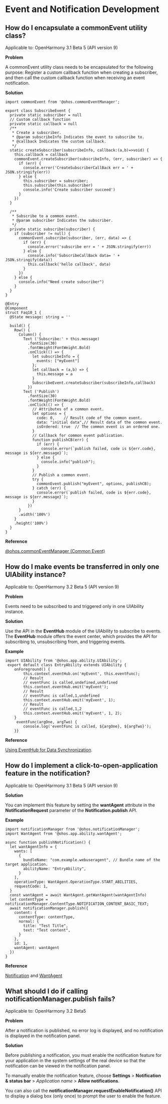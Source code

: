 # Event and Notification Development

## How do I encapsulate a commonEvent utility class?

Applicable to: OpenHarmony 3.1 Beta 5 (API version 9)

**Problem**

A commonEvent utility class needs to be encapsulated for the following purpose: Register a custom callback function when creating a subscriber, and then call the custom callback function when receiving an event notification.

**Solution**

```
import commonEvent from '@ohos.commonEventManager';

export class SubscribeEvent {
  private static subscriber = null
  // Custom callback function
  private static callback = null
  /**
   * Create a subscriber.
   * @param subscribeInfo Indicates the event to subscribe to.
   * @callback Indicates the custom callback.
   */
  static createSubscriber(subscribeInfo, callback:(a,b)=>void) {
    this.callback = callback
    commonEvent.createSubscriber(subscribeInfo, (err, subscriber) => {
      if (err) {
        console.error('CreateSubscriberCallBack err = ' + JSON.stringify(err))
      } else {
        this.subscriber = subscriber;
        this.subscribe(this.subscriber)
        console.info('Create subscriber succeed')
      }
    })
  }

  /**
   * Subscribe to a common event.
   * @param subscriber Indicates the subscriber.
   */
  private static subscribe(subscriber) {
    if (subscriber != null) {
      commonEvent.subscribe(subscriber, (err, data) => {
        if (err) {
          console.error('subscribe err = ' + JSON.stringify(err))
        } else {
          console.info('SubscribeCallBack data= ' + JSON.stringify(data))
          this.callback('hello callback', data)
        }
      })
    } else {
      console.info("Need create subscriber")
    }
  }
}

@Entry
@Component
struct Faq10_1 {
  @State message: string = ''

  build() {
    Row() {
      Column() {
        Text ('Subscribe:' + this.message)
          .fontSize(30)
          .fontWeight(FontWeight.Bold)
          .onClick(() => {
            let subscribeInfo = {
              events: ["myEvent"]
            };
            let callback = (a,b) => {
              this.message = a
            }
            SubscribeEvent.createSubscriber(subscribeInfo,callback)
          })
        Text ('Publish')
          .fontSize(30)
          .fontWeight(FontWeight.Bold)
          .onClick(() => {
            // Attributes of a common event.
            let options = {
              code: 0,    // Result code of the common event.
              data: "initial data",// Result data of the common event.
              isOrdered: true  // The common event is an ordered one.
            }
            // Callback for common event publication.
            function publishCB(err) {
              if (err) {
                console.error(`publish failed, code is ${err.code}, message is ${err.message}`);
              } else {
                console.info("publish");
              }
            }
            // Publish a common event.
            try {
              commonEvent.publish("myEvent", options, publishCB);
            } catch (err) {
              console.error(`publish failed, code is ${err.code}, message is ${err.message}`);
            }
          })
      }
      .width('100%')
    }
    .height('100%')
  }
}
```

**Reference**

[@ohos.commonEventManager (Common Event)](../reference/apis/js-apis-commonEventManager.md)

## How do I make events be transferred in only one UIAbility instance?

Applicable to: OpenHarmony 3.2 Beta 5 (API version 9)

**Problem**

Events need to be subscribed to and triggered only in one UIAbility instance.

**Solution**

Use the API in the **EventHub** module of the UIAbility to subscribe to events. The **EventHub** module offers the event center, which provides the API for subscribing to, unsubscribing from, and triggering events.

**Example**

```
import UIAbility from '@ohos.app.ability.UIAbility';
 export default class EntryAbility extends UIAbility {
    onForeground() {
        this.context.eventHub.on('myEvent', this.eventFunc);
        // Result
        // eventFunc is called,undefined,undefined
        this.context.eventHub.emit('myEvent');
        // Result
        // eventFunc is called,1,undefined
        this.context.eventHub.emit('myEvent', 1);
        // Result
        // eventFunc is called,1,2
        this.context.eventHub.emit('myEvent', 1, 2);
    }
     eventFunc(argOne, argTwo) {
        console.log('eventFunc is called, ${argOne}, ${argTwo}');
    }}
```

**Reference**

[Using EventHub for Data Synchronization](../application-models/uiability-data-sync-with-ui.md#using-eventhub-for-data-synchronization).

## How do I implement a click-to-open-application feature in the notification?

Applicable to: OpenHarmony 3.1 Beta 5 (API version 9)

**Solution**

You can implement this feature by setting the **wantAgent** attribute in the **NotificationRequest** parameter of the **Notification.publish** API.

**Example**

```
import notificationManager from '@ohos.notificationManager';
import WantAgent from '@ohos.app.ability.wantAgent';

async function publishNotification() {
  let wantAgentInfo = {
    wants: [
      {
        bundleName: "com.example.webuseragent", // Bundle name of the target application.
        abilityName: "EntryAbility",
      }
    ],
    operationType: WantAgent.OperationType.START_ABILITIES,
    requestCode: 1,
  }
  const wantAgent = await WantAgent.getWantAgent(wantAgentInfo)
  let contentType = notificationManager.ContentType.NOTIFICATION_CONTENT_BASIC_TEXT;
  await notificationManager.publish({
    content: {
      contentType: contentType,
      normal: {
        title: "Test Title",
        text: "Test content",
      }
    },
    id: 1,
    wantAgent: wantAgent
  })
}
```

**Reference**

[Notification](../reference/apis/js-apis-notificationManager.md) and [WantAgent](../reference/apis/js-apis-app-ability-wantAgent.md)

## What should I do if calling notificationManager.publish fails?

Applicable to: OpenHarmony 3.2 Beta5

**Problem**

After a notification is published, no error log is displayed, and no notification is displayed in the notification panel.

**Solution**

Before publishing a notification, you must enable the notification feature for your application in the system settings of the real device so that the notification can be viewed in the notification panel.

To manually enable the notification feature, choose **Settings** > **Notification & status bar** > *Application name* > **Allow notifications**.

You can also call the **notificationManager.requestEnableNotification\(\)** API to display a dialog box (only once) to prompt the user to enable the feature.
